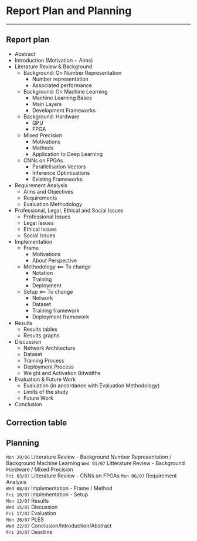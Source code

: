 
# Report Plan and Planning

---

## Report plan
- Abstract
- Introduction (Motivation + Aims)
- Literature Review & Background
    - Background: On Number Representation
        - Number representation
        - Associated performance
    - Background: On Machine Learning
        - Machine Learning Bases
        - Main Layers
        - Development Frameworks
    - Background: Hardware
        - GPU
        - FPGA
    - Mixed Precision
        - Motivations
        - Methods
        - Application to Deep Learning
    - CNNs on FPGAs
        - Parallelisation Vectors
        - Inference Optimisations
        - Existing Frameworks
- Requirement Analysis
    - Aims and Objectives
    - Requirements
    - Evaluation Methodology
- Professional, Legal, Ethical and Social Issues
    - Professional Issues
    - Legal Issues
    - Ethical Issues
    - Social Issues
- Implementation
    - Frame
      - Motivations
      - About Perspective
    - Methodology <== To change
      - Notation
      - Training
      - Deployment
    - Setup       <== To change
      - Network
      - Dataset
      - Training framework
      - Deployment framework
- Results
    - Results tables
    - Results graphs
- Discussion
    - Network Architecture
    - Dataset
    - Training Process
    - Deployment Process
    - Weight and Activation Bitwidths
- Evaluation & Future Work
    - Evaluation (in accordance with Evaluation Methodology)
    - Limits of the study
    - Future Work
- Conclusion

## Correction table

<!-- | Chapter Name                     | Written | Read (M.Lagadec) | Read (M.Cotret) | Read (M.Stewart) | Corrected |
| -------------------------------- | :-----: | ---------------- | --------------- | ---------------- | --------- |
| Abstract                         |    X    |                  |                 |                  |           |
| Chapter 1 - Introduction         |    X    |                  |                 |                  |           |
| Chapter 2 - LR - Background      |    X    |                  |                 |                  |           |
| Chapter 2 - LR - Mixed Precision |    X    |                  |                 |                  |           |
| Chapter 2 - LR - Applications    |    X    |                  |                 |                  |           |
| Chapter 2 - LR - Hardware        |    X    |                  |                 |                  |           |
| Chapter 2 - LR - CNNs on FPGAs   |    X    |                  |                 |                  |           |
| Chapter 3 - Requirement Analysis |    X    |                  |                 |                  |           |
| Chapter 4 - PLES                 |    X    |                  |                 |                  |           |
| Chapter 5 - Project Plan         |    X    |                  |                 |                  |           |
| Chapter 6 - Conclusion           |    X    |                  |                 |                  |           | -->




## Planning
`Mon 29/06` Litterature Review - Background Number Representation / Background Machine Learning 
`Wed 01/07` Litterature Review - Background Hardware / Mixed Precision  
`Fri 03/07` Litterature Review - CNNs on FPGAs
`Mon 06/07` Requirement Analysis  
`Wed 08/07` Implementation - Frame / Method  
`Fri 10/07` Implementation - Setup  
`Mon 13/07` Results  
`Wed 15/07` Discussion  
`Fri 17/07` Evaluation  
`Mon 20/07` PLES  
`Wed 22/07` Conclusion/Introduction/Abstract  
`Fri 24/07` Deadline  
